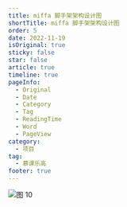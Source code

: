 ```yaml
---
title: miffa 脚手架架构设计图
shortTitle: miffa 脚手架架构设计图
order: 5
date: 2022-11-19
isOriginal: true
sticky: false
star: false
article: true
timeline: true
pageInfo:
  - Original
  - Date
  - Category
  - Tag
  - ReadingTime
  - Word
  - PageView
category:
  - 项目
tag:
  - 慕课乐高
footer: true
---
```


![图 10](/img/miffa%E8%84%9A%E6%89%8B%E6%9E%B6%E6%9E%B6%E6%9E%84%E8%AE%BE%E8%AE%A1%E5%9B%BE-2022-11-19-15-35-00.png)  

